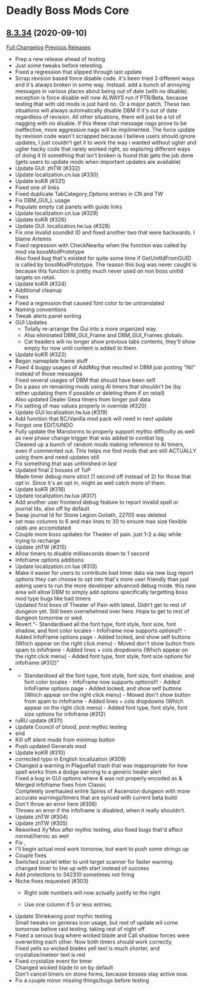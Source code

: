 # Deadly Boss Mods Core

## [8.3.34](https://github.com/DeadlyBossMods/DeadlyBossMods/tree/8.3.34) (2020-09-10)
[Full Changelog](https://github.com/DeadlyBossMods/DeadlyBossMods/compare/8.3.33...8.3.34) [Previous Releases](https://github.com/DeadlyBossMods/DeadlyBossMods/releases)

- Prep a new release ahead of testing.  
- Just some tweaks before retesting.  
- Fixed a regression that slipped through last update  
- Scrap revision based force disable code. it's been tried 3 different ways and it's always broken in some way. Instead. add a bunch of annoying messages in various places about being out of date (with no disable). exception is force disable will now ALWAYS run if PTR/Beta, because testing that with old mods is just hard no. Or a major patch. These two situations will always automatically disable DBM if it's out of date regardless of revision. All other situations, there will just be a lot of nagging with no disable. If this these chat message nags prove to be ineffective, more aggressive nags will be implimented. The force update by revision code wasn't scrapped because I believe users should ignore updates, I just couldn't get it to work the way i wanted without uglier and uglier hacky code that rarely worked right, so exploring different ways of doing it til something that isn't broken is found that gets the job done (gets users to update mods when important updates are available)  
- Update GUI: zhTW (#332)  
- Update localization.cn.lua (#330)  
- Update koKR (#331)  
- Fixed one of links  
- Fixed duplicate TabCategory\_Options entries in CN and TW  
- Fix DBM\_GUI\_L usage  
- Populate empty cat panels with guide links  
- Update localization.cn.lua (#329)  
- Update koKR (#326)  
- Update GUI: localization.tw.lua (#328)  
- Fix one invalid soundkit ID and fixed another two that were backwards. I blame Artemis  
- Fixed regression with CheckNearby when the function was called by mod via bossModPrototype  
    Also fixed  bug that's existed for quite some time if GetUnitIdFromGUID is called by bossModPrototype. The reason this bug was never caught is because this function is pretty much never used on non boss unitId targets on retail.  
- Update koKR (#324)  
- Additional cleanup  
- Fixes  
- Fixed a regression that caused font color to be untranslated  
- Naming conventions  
- Tweak alerts panel sorting  
- GUI Updates  
     - Totally re-arrange the Gui into a more organized way.  
     - Also eliminated DBM\_GUI\_Frame and DBM\_GUI\_Frames globals.  
     - Cat headers will no longer show previous tabs contents, they'll show empty for now until content is added to them.  
- Update koKR (#322)  
- Began nameplate frame stuff  
- Fixed 4 buggy usages of AddMsg that resulted in DBM just posting "Nil" instead of those messages  
    Fixed several usages of DBM that should have been self.  
- Do a pass on remaining mods using AI timers that shouldn't be (by either updating them if possible or deleting them if on retail)  
    Also updated Dealer Gexa timers from longer pull data  
- Fix setting of max values properly in override (#320)  
- Update GUI localization.tw.lua (#319)  
- Add function that BC/Vanilla mod pack will need in next update  
- Forgot one EDIT/UNDO  
- Fully update the Manstorms to properly support mythic difficulty as well as new phase change trigger that was added to combat log  
    Cleaned up a bunch of random mods making reference to AI timers, even if commented out. This helps me find mods that are still ACTUALLY using them and need updates still  
- Fix something that was unfinished in last  
- Updated final 2 bosses of ToP  
    Made timer debug more strict (1 second off instead of 2) for those that opt in. Since it's an opt in, might as well catch more of them.  
- Update koKR (#318)  
- Update localization.tw.lua (#317)  
- Add another user frontend debug feature to report invalid spell or journal Ids, also off by default  
- Swap journal Id for Stone Legion Goliath, 22705 was deleted  
- set max columns to 6 and max lines to 30 to ensure max size flexible raids are accomidated  
- Couple more boss updates for Theater of pain. just 1-2 a day while trying to recharge  
- Update zhTW (#315)  
- Allow timers to disable milliseconds down to 1 second  
- Infoframe options additions  
- Update localization.cn.lua (#313)  
- Make it easier for users to contribute bad timer data via new bug report options they can choose to opt into that's more user friendly than just asking users to run the more developer advanced debug mode. this new area will allow DBM to simply add options specifically targetting boss mod type bugs like bad timers  
    Updated first boss of Theater of Pain with latest. Didn't get to rest of dungeon yet. Still been overwhelmed over here. Hope to get to rest of dungeon tomorrow or wed.  
- Revert "- Standardised all the font type, font style, font size, font shadow, and font color locales - InfoFrame now supports options!!! - Added InfoFrame options page   - Added locked, and show self buttons (Which appear on the right click menu)   - Moved don't show button from spam to infoframe   - Added lines + cols dropdowns (Which appear on the right click menu)   - Added font type, font style, font size options for infoframe (#312)"  
- - Standardised all the font type, font style, font size, font shadow, and font color locales - InfoFrame now supports options!!! - Added InfoFrame options page   - Added locked, and show self buttons (Which appear on the right click menu)   - Moved don't show button from spam to infoframe   - Added lines + cols dropdowns (Which appear on the right click menu)   - Added font type, font style, font size options for infoframe (#312)  
- ruRU update (#311)  
- Update Council of blood, post mythic testing  
- end  
- Kill off silent mode from minimap button  
- Push updated Generals mod  
- Update koKR (#310)  
- corrected typo in English localization (#309)  
- Changed a warning in Plaguefall trash that was inappropriate for how spell works from a dodge warning to a generic healer alert  
    Fixed a bug in GUI options where & was not properly encoded as &amp;  
    Merged infoframe fixes from Classic  
    Completely overhauled entire Spires of Ascension dungeon with more accurate warnings/timers that are synced with current beta build  
- Don't throw an error here (#306)  
    Throws an error if the infoframe is disabled, when it really shouldn't.  
- Update zhTW (#304)  
- Update zhTW (#305)  
- Reworked Xy'Mox after mythic testing, also fixed bugs that'd affect normal/heroic as well  
- Fix ,  
- I'll begin actual mod work tomorow, but want to push some strings up  
- Couple fixes  
- Switched scarlet letter to unit target scanner for faster warning. changed timer to line up with start instead of success  
- Add protections to 342310 sometimes not firing  
- Niche fixes requested (#303)  
    - Right side numbers will now actually justify to the right  
    - Use one column if 5 or less entries.  
- Update Shriekwing post mythic testing  
    Small tweaks on generas icon usage, but rest of update wil come tomorrow before raid testing. taking rest of night off  
- Fixed a serious bug where wicked blade and Call shadow forces were overwriting each other. Now both timers should work correctly.  
    Fixed yells so wicked blades yell text is much shorter, and crystalize/meteor text is red  
- Fixed crystalize event for timer  
    Changed wicked blade to on by default  
    Don't cancel timers on stone forms, because bosses stay active now.  
- Fix a couple minor missing things/bugs before testing  
